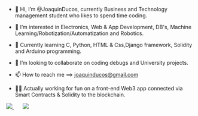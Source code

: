 - 👋 Hi, I’m @JoaquinDucos, currently Business and Technology management student who likes to spend time coding.

- 👀 I’m interested in Electronics, Web & App Development, DB's, Machine Learning/Robotization/Automatization and Robotics.

- 🌱 Currently learning C, Python, HTML & Css,Django framework, Solidity and Arduino programming.

- 🔀 I’m looking to collaborate on coding debugs and University projects.

- 📫 How to reach me ==> joaquinducos@gmail.com
 
- 👨‍💻 Actually working for fun on a front-end Web3 app connected via Smart Contracts & Solidity to the blockchain.

<a href="https://github.com/JoaquinDucos?tab=repositories">
  <img src="https://github-readme-stats.vercel.app/api?username=JoaquinDucos&show_icons=true&theme=tokyonight&count_private=true" />
</a>
&nbsp;
&nbsp;
&nbsp;
<a href="https://github.com/JoaquinDucos/react-effortless-form">
  <img src="https://github-readme-stats.vercel.app/api/top-langs/?username=JoaquinDucos&card_width=445&theme=tokyonight&hide=html,scss&layout=compact" />
</a>
